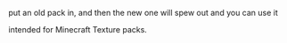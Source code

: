 put an old pack in, and then the new one will spew out and you can use it



intended for Minecraft Texture packs. 
